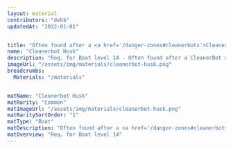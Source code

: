 ```yaml
---
layout: material
contributors: "debb"
updatedAt: "2022-01-01"


title: "Often found after a <a href='/danger-zones#cleanerbots'>CleanerBot</a> attack in a <a href='/danger-zones#heroic'>Danger Zone (Heroic)</a>"
name: "Cleanerbot Husk"
description: "Req. for Boat level 14 - Often found after a CleanerBot attack in a Danger Zone (Heroic)"
imageUrl: "/assets/img/materials/cleanerbot-husk.png"
breadcrumbs:
  Materials: "/materials"


matName: "Cleanerbot Husk"
matRarity: "Common"
matImageUrl: "/assets/img/materials/cleanerbot-husk.png"
matRaritySortOrder: "1"
matType: "Boat"
matDescription: "Often found after a <a href='/danger-zones#cleanerbots'>CleanerBot</a> attack in a <a href='/danger-zones#heroic'>Danger Zone (Heroic)</a>"
matOverview: "Req. for Boat level 14"
---
```



